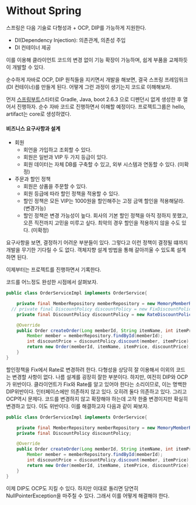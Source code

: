 # Without Spring



스프링은 다음 기술로 다형성과 + OCP, DIP를 가능하게 지원한다.

- DI(Dependency Injection): 의존관계, 의존성 주입
- DI 컨테이너 제공

이를 이용해 클라이언트 코드의 변경 없이 기능 확장이 가능하며, 쉽게 부품을 교체하듯이 개발할 수 있다.

순수하게 자바로 OCP, DIP 원칙들을 지키면서 개발을 해보면, 결국 스프링 프레임워크 (DI 컨테이너)를 만들게 된다. 어떻게 그런 과정이 생기는지 코드로 이해해보자.

먼저 [스프링부트](start.spring.io)스타터로 Gradle, Java, boot 2.6.3 으로 디펜던시 없게 생성한 후 열어서 진행하자. 순수 자바 코드로 진행하면서 이해할 예정이다. 프로젝트그룹은 hello, artifact는 core로 생성하였다.



#### 비즈니스 요구사항과 설계

- 회원
  - 회언을 가입하고 조회할 수 있다.
  - 회원은 일반과 VIP 두 가지 등급이 있다.
  - 회원 데이터는 자체 DB를 구축할 수 있고, 외부 시스템과 연동할 수 있다. (미확정)
- 주문과 할인 정책
  - 회원은 상품을 주문할 수 있다.
  - 회원 등급에 따라 할인 정책을 적용할 수 있다.
  - 할인 정책은 모든 VIP는 1000원을 할인해주는 고정 금액 할인을 적용해달라.(변경가능)
  - 할인 정책은 변경 가능성이 높다. 회사의 기본 할인 정책을 아직 정하지 못했고, 오픈 직전까지 고민을 미루고 싶다. 최악의 경우 할인을 적용하지 않을 수도 있다. (미확정)

요구사항을 보면, 결정하기 어려운 부분들이 있다. 그렇다고 이런 정책이 결정될 떄까지 개발을 무기한 기다릴 수 도 없다. 객체지향 설계 방법을 통해 갈아끼울 수 있도록 설계하면 된다.

이제부터는 프로젝트를 진행하면서 기록한다.

코드를 어느정도 완성한 시점에서 살펴보자.

```java
public class OrderServiceImpl implements OrderService{

	private final MemberRepository memberRepository = new MemoryMemberRepository();
  // private final DiscountPolicy discountPolicy = new FixDiscountPolicy();
 	private final DiscountPolicy discountPolicy = new RateDiscountPolicy();

	@Override
	public Order createOrder(Long memberId, String itemName, int itemPrice) {
		Member member = memberRepository.findById(memberId);
		int discountPrice = discountPolicy.discount(member, itemPrice);
		return new Order(memberId, itemName, itemPrice, discountPrice);
	}
}
```

할인정책을 Fix에서 Rate로 변경하려 한다. 다형성을 상당히 잘 이용해서 이외의 코드는 변경할 사항이 없다. 나름 설계를 굉장히 잘한 부분이다. 하지만, 여전히 DIP와 OCP가 위반이다. 클라이언트가 Fix와 Rate를 알고 있어야 한다는 소리이므로, 이는 명백한 DIP위반이다. 인터페이스에만 의존하지 않고 있다. 오히려 둘다 의존하고 있다. 그리고 OCP역시 문제다. 코드를 변경하지 않고 확장해야 하는데 고작 한줄 변경이지만 확실히 변경하고 있다. 이도 위반이다. 이를 해결하고자 다음과 같이 짜보자.

```java
public class OrderServiceImpl implements OrderService{

	private final MemberRepository memberRepository = new MemoryMemberRepository();
 	private final DiscountPolicy discountPolicy;

	@Override
	public Order createOrder(Long memberId, String itemName, int itemPrice) {
		Member member = memberRepository.findById(memberId);
		int discountPrice = discountPolicy.discount(member, itemPrice);
		return new Order(memberId, itemName, itemPrice, discountPrice);
	}
}
```

이제 DIP도 OCP도 지킬 수 있다. 하지만 이대로 돌리면 당연히 NullPointerException을 마주칠 수 있다. 그래서 이를 어떻게 해결해야 한다.